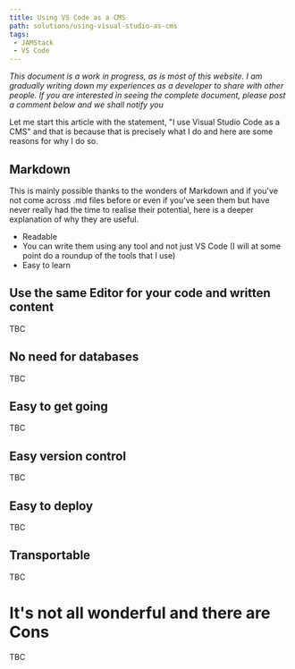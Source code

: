 ```yaml
---
title: Using VS Code as a CMS
path: solutions/using-visual-studio-as-cms
tags:
 - JAMStack
 - VS Code
---
```


_This document is a work in progress, as is most of this website. I am gradually writing down my experiences as a developer to share with other people. If you are interested in seeing the complete document, please post a comment below and we shall notify you_

Let me start this article with the statement, "I use Visual Studio Code as a CMS" and that is because that is precisely what I do and here are some reasons for why I do so. 

## Markdown

This is mainly possible thanks to the wonders of Markdown and if you've not come across .md files before or even if you've seen them but have never really had the time to realise their potential, here is a deeper explanation of why they are useful.

* Readable
* You can write them using any tool and not just VS Code (I will at some point do a roundup of the tools that I use)
*  Easy to learn

## Use the same Editor for your code and written content

TBC

## No need for databases

TBC

## Easy to get going

TBC

## Easy version control

TBC

## Easy to deploy

TBC

## Transportable

TBC

# It's not all wonderful and there are Cons

TBC